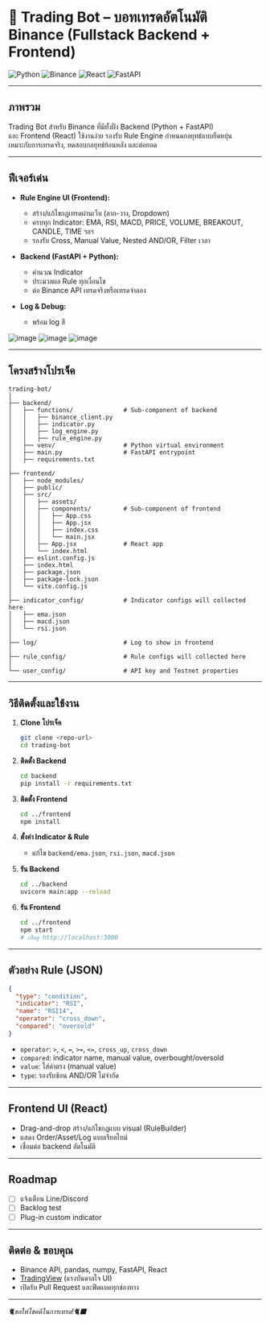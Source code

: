 
# 🚀 Trading Bot – บอทเทรดอัตโนมัติ Binance (Fullstack Backend + Frontend)

![Python](https://img.shields.io/badge/Python-3.9%2B-blue)
![Binance](https://img.shields.io/badge/Binance-Exchange-yellow)
![React](https://img.shields.io/badge/React-UI-green)
![FastAPI](https://img.shields.io/badge/FastAPI-Backend-blueviolet)

---

## ภาพรวม

Trading Bot สำหรับ Binance ที่มีทั้งฝั่ง Backend (Python + FastAPI)  
และ Frontend (React) ใช้งานง่าย รองรับ Rule Engine กำหนดกลยุทธ์แบบยืดหยุ่น  
เหมาะกับการเทรดจริง, ทดสอบกลยุทธ์ย้อนหลัง และต่อยอด

---

## ฟีเจอร์เด่น

- **Rule Engine UI (Frontend):**
  - สร้าง/แก้ไขกฎเทรดผ่านเว็บ (ลาก-วาง, Dropdown)
  - ครบทุก Indicator: EMA, RSI, MACD, PRICE, VOLUME, BREAKOUT, CANDLE, TIME ฯลฯ
  - รองรับ Cross, Manual Value, Nested AND/OR, Filter เวลา

- **Backend (FastAPI + Python):**
  - คำนวณ Indicator
  - ประมวลผล Rule ทุกเงื่อนไข
  - ต่อ Binance API เทรดจริงหรือเทรดจำลอง

- **Log & Debug:**
  - พร้อม log สี

![image](https://github.com/user-attachments/assets/e1f59b5f-ac05-467f-b23d-99f0523d986b)
![image](https://github.com/user-attachments/assets/2c727eb2-86c2-4782-9534-f6606ab551df)
![image](https://github.com/user-attachments/assets/bad92055-35b0-4b7f-ae51-83c4ca386ebf)

---

## โครงสร้างโปรเจ็ค

```
trading-bot/
│
├── backend/
│   ├── functions/              # Sub-component of backend
│   │   ├── binance_client.py
│   │   ├── indicator.py
│   │   ├── log_engine.py
│   │   ├── rule_engine.py    
│   ├── venv/                   # Python virtual environment
│   ├── main.py                 # FastAPI entrypoint
│   ├── requirements.txt
│
├── frontend/
│   ├── node_modules/
│   ├── public/
│   ├── src/
│   │   ├── assets/
│   │   ├── components/         # Sub-component of frontend
│   │   │   ├── App.css
│   │   │   ├── App.jsx
│   │   │   ├── index.css
│   │   │   └── main.jsx
│   │   ├── App.jsx             # React app
│   │   └── index.html
│   ├── eslint.config.js
│   ├── index.html
│   ├── package.json
│   ├── package-lock.json
│   └── vite.config.js
│
├── indicator_config/           # Indicator configs will collected here
│   ├── ema.json
│   ├── macd.json
│   └── rsi.json
│
├── log/                        # Log to show in frontend
│
├── rule_config/                # Rule configs will collected here
│
└── user_config/                # API key and Testnet properties

```

---

## วิธีติดตั้งและใช้งาน

1. **Clone โปรเจ็ค**
   ```bash
   git clone <repo-url>
   cd trading-bot
   ```

2. **ติดตั้ง Backend**
   ```bash
   cd backend
   pip install -r requirements.txt
   ```

3. **ติดตั้ง Frontend**
   ```bash
   cd ../frontend
   npm install
   ```

4. **ตั้งค่า Indicator & Rule**
   - แก้ไข `backend/ema.json`, `rsi.json`, `macd.json`

5. **รัน Backend**
   ```bash
   cd ../backend
   uvicorn main:app --reload
   ```

6. **รัน Frontend**
   ```bash
   cd ../frontend
   npm start
   # เปิดดู http://localhost:3000
   ```

---

## ตัวอย่าง Rule (JSON)

```json
{
  "type": "condition",
  "indicator": "RSI",
  "name": "RSI14",
  "operator": "cross_down",
  "compared": "oversold"
}
```
- `operator`: `>`, `<`, `=`, `>=`, `<=`, `cross_up`, `cross_down`
- `compared`: indicator name, manual value, overbought/oversold
- `value`: ใส่ค่าตรง (manual value)
- `type`: รองรับซ้อน AND/OR ไม่จำกัด

---

## Frontend UI (React)

- Drag-and-drop สร้าง/แก้ไขกฎแบบ visual (RuleBuilder)
- แสดง Order/Asset/Log แบบเรียลไทม์
- เชื่อมต่อ backend อัตโนมัติ

---

## Roadmap

- [ ] แจ้งเตือน Line/Discord
- [ ] Backlog test
- [ ] Plug-in custom indicator

---

## ติดต่อ & ขอบคุณ

- Binance API, pandas, numpy, FastAPI, React
- [TradingView](https://tradingview.com) (แรงบันดาลใจ UI)
- เปิดรับ Pull Request และฟีดแบคทุกช่องทาง

---

_🐈ขอให้โชคดีในการเทรด!🐈‍⬛_
